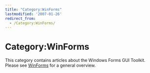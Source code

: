 ```yaml
---
title: "Category:WinForms"
lastmodified: '2007-01-26'
redirect_from:
  - /Category:WinForms/
---
```


Category:WinForms
=================

This category contains articles about the Windows Forms GUI Toolkit. Please see [WinForms](/WinForms "WinForms") for a general overview.

